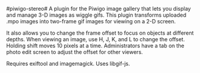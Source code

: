 #piwigo-stereo#
A plugin for the Piwigo image gallery that lets you display and manage 3-D
images as wiggle gifs. This plugin transforms uploaded .mpo images into
two-frame gif images for viewing on a 2-D screen.

It also allows you to change the frame offset to focus on objects at different
depths. When viewing an image, use H, J, K, and L to change the offset. Holding
shift moves 10 pixels at a time. Administrators have a tab on the photo edit
screen to adjust the offset for other viewers.

Requires exiftool and imagemagick. Uses libgif-js.

